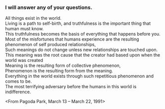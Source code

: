 ### I will answer any of your questions. All things exist in the world.  Living is a path to self-birth, and truthfulness is the important thing that human must know.  This truthfulness becomes the basis of everything that happens before you.  Most of the misfortunes that humans experience are the resulting phenomenon of self produced relationships,  Such meanings do not change unless new relationships are touched upon.  This meaning was the root cause that the creator had based upon when the world was created  Meaning is the resulting form of collective phenomenon,  Phenomenon is the resulting form from the meaning.  Everything in the world exists through such repetitious phenomenon and comes to be.  The most terrifying adversary before the humans in this world is indifference.   &lt;From Pagoda Park, March 13 – March 22, 1991&gt;